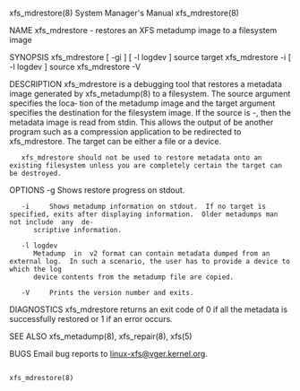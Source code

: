xfs_mdrestore(8)						    System Manager's Manual						      xfs_mdrestore(8)

NAME
       xfs_mdrestore - restores an XFS metadump image to a filesystem image

SYNOPSIS
       xfs_mdrestore [ -gi ] [ -l logdev ] source target
       xfs_mdrestore -i [ -l logdev ] source
       xfs_mdrestore -V

DESCRIPTION
       xfs_mdrestore  is a debugging tool that restores a metadata image generated by xfs_metadump(8) to a filesystem. The source argument specifies the loca‐
       tion of the metadump image and the target argument specifies the destination for the filesystem image.  If the source is -, then the metadata image  is
       read  from  stdin. This allows the output of be another program such as a compression application to be redirected to xfs_mdrestore.  The target can be
       either a file or a device.

       xfs_mdrestore should not be used to restore metadata onto an existing filesystem unless you are completely certain the target can be destroyed.

OPTIONS
       -g     Shows restore progress on stdout.

       -i     Shows metadump information on stdout.  If no target is specified, exits after displaying information.  Older metadumps man not include  any  de‐
	      scriptive information.

       -l logdev
	      Metadump	in  v2 format can contain metadata dumped from an external log.	 In such a scenario, the user has to provide a device to which the log
	      device contents from the metadump file are copied.

       -V     Prints the version number and exits.

DIAGNOSTICS
       xfs_mdrestore returns an exit code of 0 if all the metadata is successfully restored or 1 if an error occurs.

SEE ALSO
       xfs_metadump(8), xfs_repair(8), xfs(5)

BUGS
       Email bug reports to linux-xfs@vger.kernel.org.

																	      xfs_mdrestore(8)
